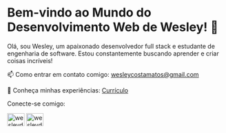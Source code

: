 # Bem-vindo ao Mundo do Desenvolvimento Web de Wesley! 👋

Olá, sou Wesley, um apaixonado desenvolvedor full stack e estudante de engenharia de software. Estou constantemente buscando aprender e criar coisas incríveis!

📫 Como entrar em contato comigo: wesleycostamatos@gmail.com

🚀 Conheça minhas experiências: [Currículo](https://docs.google.com/document/d/e/2PACX-1vQnViJaD6rbh-nybOOViOqBdQxEcpYkSlgqhIEpcbSdrW3fmNHEhpY-qqgr7HlA_HChgsDlh_SXyKe3/pub)

Conecte-se comigo:

<a href="https://linkedin.com/in/wesleydcm" target="blank"><img align="center" src="https://raw.githubusercontent.com/rahuldkjain/github-profile-readme-generator/master/src/images/icons/Social/linked-in-alt.svg" alt="wesleydcm" height="30" width="40" /></a>
<a href="https://www.hackerrank.com/wesleydcm" target="blank"><img align="center" src="https://raw.githubusercontent.com/rahuldkjain/github-profile-readme-generator/master/src/images/icons/Social/hackerrank.svg" alt="wesleydcm" height="30" width="40" /></a>
